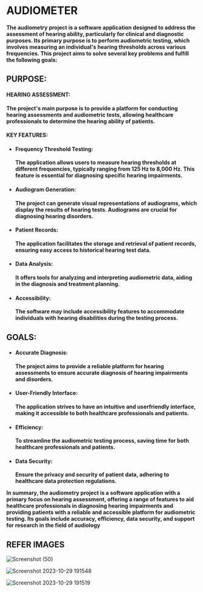 # AUDIOMETER
**The audiometry project is a software application designed to address the assessment
of hearing ability, particularly for clinical and diagnostic purposes. Its primary
purpose is to perform audiometric testing, which involves measuring an individual's
hearing thresholds across various frequencies. This project aims to solve several key
problems and fulfill the following goals:**
## PURPOSE:
#### HEARING ASSESSMENT:
**The project's main purpose is to provide a platform for
conducting hearing assessments and audiometric tests, allowing healthcare
professionals to determine the hearing ability of patients.**

#### KEY FEATURES: 
* #### Frequency Threshold Testing:
  **The application allows users to measure hearing
thresholds at different frequencies, typically ranging from 125 Hz to 8,000 Hz.
This feature is essential for diagnosing specific hearing impairments.**
* #### Audiogram Generation:
  **The project can generate visual representations of
audiograms, which display the results of hearing tests. Audiograms are crucial
for diagnosing hearing disorders.**
* #### Patient Records:
  **The application facilitates the storage and retrieval of patient
records, ensuring easy access to historical hearing test data.**
* #### Data Analysis:
  **It offers tools for analyzing and interpreting audiometric data,
aiding in the diagnosis and treatment planning.**
* #### Accessibility: 
  **The software may include accessibility features to accommodate
individuals with hearing disabilities during the testing process.**
## GOALS: 
* #### Accurate Diagnosis:
  **The project aims to provide a reliable platform for hearing
assessments to ensure accurate diagnosis of hearing impairments and
disorders.**
* #### User-Friendly Interface:
  **The application strives to have an intuitive and userfriendly interface, making it accessible to both healthcare professionals and
patients.**
* #### Efficiency:
  **To streamline the audiometric testing process, saving time for both
healthcare professionals and patients.**
* #### Data Security:
  **Ensure the privacy and security of patient data, adhering to
healthcare data protection regulations.**

**In summary, the audiometry project is a software application with a primary focus on
hearing assessment, offering a range of features to aid healthcare professionals in
diagnosing hearing impairments and providing patients with a reliable and accessible
platform for audiometric testing. Its goals include accuracy, efficiency, data security,
and support for research in the field of audiology**


## REFER IMAGES


![Screenshot (50)](https://github.com/YashShukla925/Audiometer/assets/120268919/e151e75b-4dbb-4959-b9d7-a9563bb9f59a)



![Screenshot 2023-10-29 191548](https://github.com/YashShukla925/Audiometer/assets/120268919/6e237e67-ff46-436a-9b48-fc3557344701)



![Screenshot 2023-10-29 191519](https://github.com/YashShukla925/Audiometer/assets/120268919/bcb2643a-2078-4974-bcb7-a0cbe50f7aa8)

